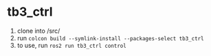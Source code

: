 # tb3_ctrl
1. clone into /src/
2. run `colcon build --symlink-install --packages-select tb3_ctrl`
3. to use, run `ros2 run tb3_ctrl control`
